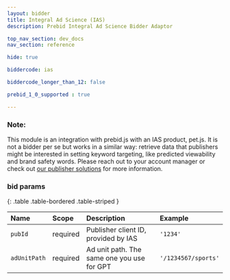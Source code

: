 ```yaml
---
layout: bidder
title: Integral Ad Science (IAS)
description: Prebid Integral Ad Science Bidder Adaptor

top_nav_section: dev_docs
nav_section: reference

hide: true

biddercode: ias

biddercode_longer_than_12: false

prebid_1_0_supported : true

---
```


### Note:

This module is an integration with prebid.js with an IAS product, pet.js. It is not a bidder per se but works in a similar way: retrieve data that publishers might be interested in setting keyword targeting, like predicted viewability and brand safety words. Please reach out to your account manager or check out [our publisher solutions](https://integralads.com/solutions/publishers/) for more
information.

### bid params

{: .table .table-bordered .table-striped }

| Name       | Scope    | Description | Example          |
|:-----------|:---------|:------------|:-----------------|
| `pubId` | required | Publisher client ID, provided by IAS | `'1234'` |
| `adUnitPath`   | required | Ad unit path. The same one you use for GPT      | `'/1234567/sports'`              |

